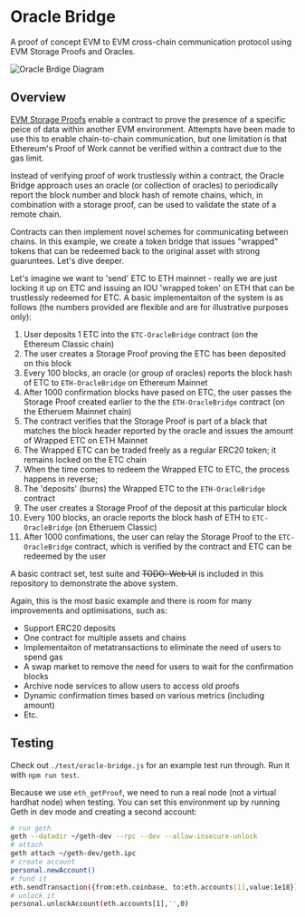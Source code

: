 # Oracle Bridge

A proof of concept EVM to EVM cross-chain communication protocol using EVM Storage Proofs and Oracles.

![Oracle Brdige Diagram](https://github.com/web3masons/oracle-bridge/blob/master/diagram.png)

## Overview

[EVM Storage Proofs](https://github.com/aragon/evm-storage-proofs) enable a contract to prove the presence of a specific peice of data within another EVM environment. Attempts have been made to use this to enable chain-to-chain communication, but one limitation is that Ethereum's Proof of Work cannot be verified within a contract due to the gas limit.

Instead of verifying proof of work trustlessly within a contract, the Oracle Bridge approach uses an oracle (or collection of oracles) to periodically report the block number and block hash of remote chains, which, in combination with a storage proof, can be used to validate the state of a remote chain.

Contracts can then implement novel schemes for communicating between chains. In this example, we create a token bridge that issues "wrapped" tokens that can be redeemed back to the original asset with strong guaruntees. Let's dive deeper.

Let's imagine we want to 'send' ETC to ETH mainnet - really we are just locking it up on ETC and issuing an IOU 'wrapped token' on ETH that can be trustlessly redeemed for ETC. A basic implementaiton of the system is as follows (the numbers provided are flexible and are for illustrative purposes only):

1. User deposits 1 ETC into the `ETC-OracleBridge` contract (on the Ethereum Classic chain)
1. The user creates a Storage Proof proving the ETC has been deposited on this block
1. Every 100 blocks, an oracle (or group of oracles) reports the block hash of ETC to `ETH-OracleBridge` on Ethereum Mainnet
1. After 1000 confirmation blocks have pased on ETC, the user passes the Storage Proof created earlier to the the `ETH-OracleBridge` contract (on the Etheruem Mainnet chain)
1. The contract verifies that the Storage Proof is part of a black that matches the block header reported by the oracle and issues the amount of Wrapped ETC on ETH Mainnet
1. The Wrapped ETC can be traded freely as a regular ERC20 token; it remains locked on the ETC chain
1. When the time comes to redeem the Wrapped ETC to ETC, the process happens in reverse;
1. The 'deposits' (burns) the Wrapped ETC to the `ETH-OracleBridge` contract
1. The user creates a Storage Proof of the deposit at this particular block
1. Every 100 blocks, an oracle reports the block hash of ETH to `ETC-OracleBridge` (on Etheruem Classic)
1. After 1000 confimations, the user can relay the Storage Proof to the `ETC-OracleBridge` contract, which is verified by the contract and ETC can be redeemed by the user

A basic contract set, test suite and ~~TODO: Web UI~~ is included in this repository to demonstrate the above system.

Again, this is the most basic example and there is room for many improvements and optimisations, such as:

- Support ERC20 deposits
- One contract for multiple assets and chains
- Implementaiton of metatransactions to eliminate the need of users to spend gas
- A swap market to remove the need for users to wait for the confirmation blocks
- Archive node services to allow users to access old proofs
- Dynamic confirmation times based on various metrics (including amount)
- Etc.

## Testing

Check out `./test/oracle-bridge.js` for an example test run through. Run it with `npm run test`.

Because we use `eth_getProof`, we need to run a real node (not a virtual hardhat node) when testing. You can set this environment up by running Geth in dev mode and creating a second account:

```bash
# run geth
geth --datadir ~/geth-dev --rpc --dev --allow-insecure-unlock
# attach
geth attach ~/geth-dev/geth.ipc
# create account
personal.newAccount()
# fund it
eth.sendTransaction({from:eth.coinbase, to:eth.accounts[1],value:1e18})
# unlock it
personal.unlockAccount(eth.accounts[1],'',0)
```
